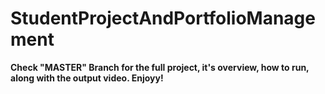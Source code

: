 # StudentProjectAndPortfolioManagement

**Check "MASTER" Branch for the full project, it's overview, how to run, along with the output video. Enjoyy!**
